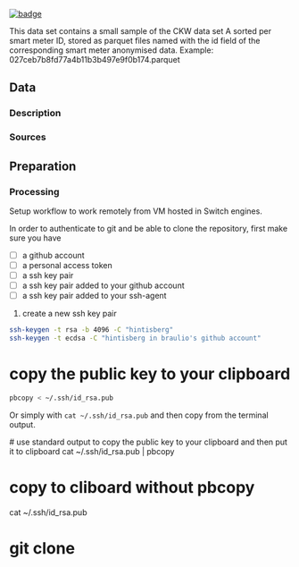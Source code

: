 <a className="gh-badge" href="https://datahub.io/@brauliobarahona/CKW_smart_meter_data?_gl=1*bvkdbm*_ga*MTI5ODg4NTcwNy4xNzU4NzI0Mjg5*_ga_R6X92HM43Q*czE3NTkxNzc1NDUkbzEwJGcxJHQxNzU5MTc3ODg3JGo2MCRsMCRoMA.."><img src="https://badgen.net/badge/icon/View%20on%20datahub.io/orange?icon=https://datahub.io/datahub-cube-badge-icon.svg&label&scale=1.25" alt="badge" /></a>

This data set contains a small sample of the CKW data set A sorted per smart meter ID, stored as parquet files named with the id field of the corresponding smart meter anonymised data. Example: 027ceb7b8fd77a4b11b3b497e9f0b174.parquet

## Data

### Description

### Sources

## Preparation

### Processing

Setup workflow to work remotely from VM hosted in Switch engines.

In order to authenticate to git and be able to clone the repository, first make sure you have
- [ ] a github account
- [ ] a personal access token
- [ ] a ssh key pair
- [ ] a ssh key pair added to your github account
- [ ] a ssh key pair added to your ssh-agent

1. create a new ssh key pair
```bash
ssh-keygen -t rsa -b 4096 -C "hintisberg"
ssh-keygen -t ecdsa -C "hintisberg in braulio's github account"
````

# copy the public key to your clipboard
```bash
pbcopy < ~/.ssh/id_rsa.pub
```

Or simply with `cat ~/.ssh/id_rsa.pub` and then copy from the terminal output.

# use standard output to copy the public key to your clipboard and then put it to clipboard
cat ~/.ssh/id_rsa.pub | pbcopy

# copy to cliboard without pbcopy
cat ~/.ssh/id_rsa.pub

# git clone